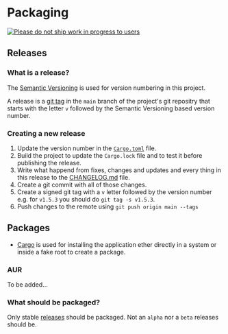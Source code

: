 # Packaging

[![Please do not ship work in progress to users](https://dont-ship.it/dontshipwip.svg)](https://dont-ship.it/)

## Releases

### What is a release?

The [Semantic Versioning](https://semver.org/) is used for version numbering in this project.

A release is a [git tag](https://git-scm.com/docs/git-tag) in the `main` branch of the project's git repositry that starts with the letter `v` followed by the Semantic Versioning based version number.

### Creating a new release

1. Update the version number in the [`Cargo.toml`](https://github.com/zefr0x/alym/blob/main/Cargo.toml) file.
2. Build the project to update the `Cargo.lock` file and to test it before publishing the release.
3. Write what happend from fixes, changes and updates and every thing in this release to the [CHANGELOG.md](https://github.com/zefr0x/alym/blob/main/CHANGELOG.md) file.
4. Create a git commit with all of those changes.
5. Create a signed git tag with a `v` letter followed by the version number e.g. for `v1.5.3` you should do `git tag -s v1.5.3`.
6. Push changes to the remote using `git push origin main --tags`

## Packages

- [Cargo](https://doc.rust-lang.org/stable/cargo/) is used for installing the application ether directly in a system or inside a fake root to create a package.

### AUR

To be added...

### What should be packaged?

Only stable [releases](#releases) should be packaged. Not an `alpha` nor a `beta` releases should be.
